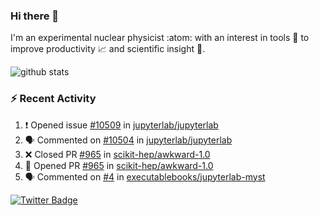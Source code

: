 ### Hi there 👋 

I'm an experimental nuclear physicist :atom: with an interest in tools :wrench: to improve productivity :chart_with_upwards_trend: and scientific insight :telescope:.

![github stats](https://github-readme-stats.vercel.app/api?username=agoose77&show_icons=true&hide_rank=true&hide_title=true&bg_color=30,e76445,904e95&text_color=efe3ec&icon_color=efe3ec)
<!--
**agoose77/agoose77** is a ✨ _special_ ✨ repository because its `README.md` (this file) appears on your GitHub profile.

Here are some ideas to get you started:

- 🔭 I’m currently working on ...
- 🌱 I’m currently learning ...
- 👯 I’m looking to collaborate on ...
- 🤔 I’m looking for help with ...
- 💬 Ask me about ...
- 📫 How to reach me: ...
- 😄 Pronouns: ...
- ⚡ Fun fact: ...
-->

### :zap: Recent Activity
<!--START_SECTION:activity-->
1. ❗️ Opened issue [#10509](https://github.com/jupyterlab/jupyterlab/issues/10509) in [jupyterlab/jupyterlab](https://github.com/jupyterlab/jupyterlab)
2. 🗣 Commented on [#10504](https://github.com/jupyterlab/jupyterlab/issues/10504) in [jupyterlab/jupyterlab](https://github.com/jupyterlab/jupyterlab)
3. ❌ Closed PR [#965](https://github.com/scikit-hep/awkward-1.0/pull/965) in [scikit-hep/awkward-1.0](https://github.com/scikit-hep/awkward-1.0)
4. 💪 Opened PR [#965](https://github.com/scikit-hep/awkward-1.0/pull/965) in [scikit-hep/awkward-1.0](https://github.com/scikit-hep/awkward-1.0)
5. 🗣 Commented on [#4](https://github.com/executablebooks/jupyterlab-myst/issues/4) in [executablebooks/jupyterlab-myst](https://github.com/executablebooks/jupyterlab-myst)
<!--END_SECTION:activity-->


[![Twitter Badge](https://img.shields.io/twitter/follow/agoose77?style=flat-square&logo=Twitter&logoColor=white&color=cornflowerblue)](https://twitter.com/agoose77)
